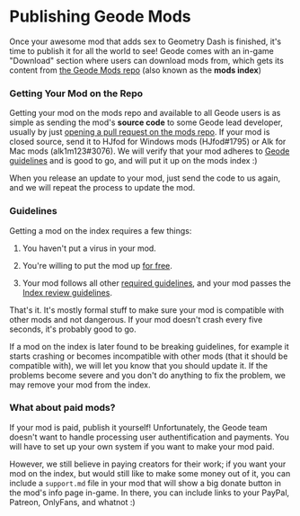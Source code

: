 # Publishing Geode Mods

Once your awesome mod that adds sex to Geometry Dash is finished, it's time to publish it for all the world to see! Geode comes with an in-game "Download" section where users can download mods from, which gets its content from [the Geode Mods repo](https://github.com/geode-sdk/mods) (also known as the **mods index**)

### Getting Your Mod on the Repo

Getting your mod on the mods repo and available to all Geode users is as simple as sending the mod's **source code** to some Geode lead developer, usually by just [opening a pull request on the mods repo](https://github.com/geode-sdk/mods/pulls). If your mod is closed source, send it to HJfod for Windows mods (HJfod#1795) or Alk for Mac mods (alk1m123#3076). We will verify that your mod adheres to [Geode guidelines](#guidelines) and is good to go, and will put it up on the mods index :)

When you release an update to your mod, just send the code to us again, and we will repeat the process to update the mod.

### Guidelines

Getting a mod on the index requires a few things:

1. You haven't put a virus in your mod.

2. You're willing to put the mod up [for free](#what-about-paid-mods).

3. Your mod follows all other [required guidelines](/source/guidelines.md), and your mod passes the [Index review guidelines](/info/indexrules.md).

That's it. It's mostly formal stuff to make sure your mod is compatible with other mods and not dangerous. If your mod doesn't crash every five seconds, it's probably good to go.

If a mod on the index is later found to be breaking guidelines, for example it starts crashing or becomes incompatible with other mods (that it should be compatible with), we will let you know that you should update it. If the problems become severe and you don't do anything to fix the problem, we may remove your mod from the index.

### What about paid mods?

If your mod is paid, publish it yourself! Unfortunately, the Geode team doesn't want to handle processing user authentification and payments. You will have to set up your own system if you want to make your mod paid.

However, we still believe in paying creators for their work; if you want your mod on the index, but would still like to make some money out of it, you can include a `support.md` file in your mod that will show a big donate button in the mod's info page in-game. In there, you can include links to your PayPal, Patreon, OnlyFans, and whatnot :)
